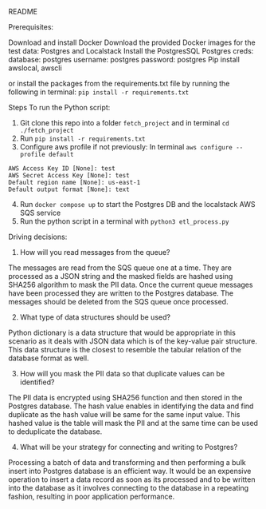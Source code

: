 README

Prerequisites:

Download and install Docker
Download the provided Docker images for the test data: Postgres and Localstack
Install the PostgresSQL
Postgres creds: 
    database: postgres
    username: postgres
    password: postgres
Pip install awslocal, awscli

or install the packages from the requirements.txt file by running the following in terminal: 
`pip install -r requirements.txt`


Steps To run the Python script:

1. Git clone this repo into a folder `fetch_project` and in terminal `cd ./fetch_project`
2. Run `pip install -r requirements.txt`
3. Configure aws profile if not previously:
In terminal `aws configure --profile default`
```
AWS Access Key ID [None]: test
AWS Secret Access Key [None]: test
Default region name [None]: us-east-1
Default output format [None]: text
```
4. Run `docker compose up` to start the Postgres DB and the localstack AWS SQS service
5. Run the python script in a terminal with `python3 etl_process.py`

Driving decisions:

1. How will you read messages from the queue?

The messages are read from the SQS queue one at a time. They are processed as
a JSON string and the masked fields are hashed using SHA256 algorithm to mask
the PII data. Once the current queue messages have been processed they are written to 
the Postgres database. The messages should be deleted from the SQS queue once processed.


2. What type of data structures should be used?

Python dictionary is a data structure that would be appropriate in this scenario as it 
deals with JSON data which is of the key-value pair structure. This data structure is the 
closest to resemble the tabular relation of the database format as well.

3. How will you mask the PII data so that duplicate values can be identified?

The PII data is encrypted using SHA256 function and then stored in the Postgres database.
The hash value enables in identifying the data and find duplicate as the hash value will 
be same for the same input value. This hashed value is the table will mask the PII and at 
the same time can be used to deduplicate the database.

4. What will be your strategy for connecting and writing to Postgres?

Processing a batch of data and transforming and then performing a bulk insert into 
Postgres database is an efficient way. It would be an expensive operation to insert a 
data record as soon as its processed and to be written into the database as it involves 
connecting to the database in a repeating fashion, resulting in poor application performance. 
